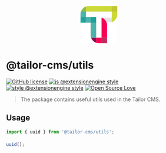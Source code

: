 <div align="center">
  <img width="100" src="../../client/assets/img/default-logo-full.svg">
</div>

# @tailor-cms/utils

[![GitHub
license](https://badgen.net/github/license/ExtensionEngine/tailor)](https://github.com/ExtensionEngine/tailor/blob/develop/LICENSE)
[![js @extensionengine
style](https://badgen.net/badge/code%20style/@extensionengine/black)](https://github.com/ExtensionEngine/eslint-config)
[![style @extensionengine
style](https://badgen.net/badge/stylelint/@extensionengine/black)](https://github.com/ExtensionEngine/stylelint-config)
[![Open Source
Love](https://badgen.net/badge/Open%20Source/%E2%9D%A4/3eaf8e)](https://github.com/ellerbrock/open-source-badge/)

> The package contains useful utils used in the Tailor CMS.

## Usage
```js
import { uuid } from '@tailor-cms/utils';

uuid();
```
